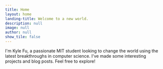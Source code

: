 ```yaml
---
title: Home
layout: home
landing-title: Welcome to a new world.
description: null
image: null
author: null
show_tile: false
---
```


I'm Kyle Fu, a passionate MIT student looking to change the world using the latest breakthroughs in computer science. I've made some interesting projects and blog posts. Feel free to explore!
